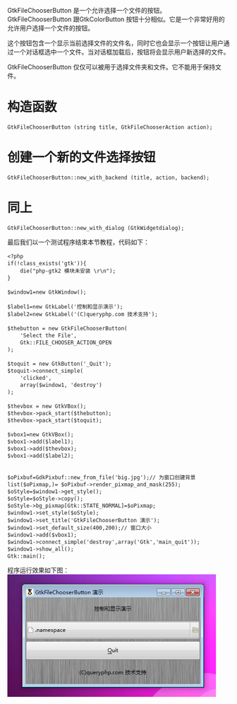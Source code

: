 GtkFileChooserButton 是一个允许选择一个文件的按钮。GtkFileChooserButton 跟GtkColorButton 按钮十分相似。它是一个非常好用的允许用户选择一个文件的按钮。

这个按钮包含一个显示当前选择文件的文件名，同时它也会显示一个按钮让用户通过一个对话框选中一个文件。当对话框加载后，按钮将会显示用户新选择的文件。

GtkFileChooserButton 仅仅可以被用于选择文件夹和文件。它不能用于保持文件。

# 构造函数
~~~
GtkFileChooserButton (string title, GtkFileChooserAction action);  
~~~

# 创建一个新的文件选择按钮
~~~
GtkFileChooserButton::new_with_backend (title, action, backend);   
~~~

# 同上
~~~
GtkFileChooserButton::new_with_dialog (GtkWidgetdialog);   
~~~

最后我们以一个测试程序结束本节教程，代码如下：
~~~
<?php       
if(!class_exists('gtk')){       
    die("php-gtk2 模块未安装 \r\n");       
}   
  
$window1=new GtkWindow();   
  
$label1=new GtkLabel('控制和显示演示');   
$label2=new GtkLabel('(C)queryphp.com 技术支持');   
  
$thebutton = new GtkFileChooserButton(   
    'Select the File',   
    Gtk::FILE_CHOOSER_ACTION_OPEN   
);   
  
$toquit = new GtkButton('_Quit');   
$toquit->connect_simple(   
    'clicked',   
    array($window1, 'destroy')   
);   
  
$thevbox = new GtkVBox();   
$thevbox->pack_start($thebutton);   
$thevbox->pack_start($toquit);   
  
$vbox1=new GtkVBox();   
$vbox1->add($label1);   
$vbox1->add($thevbox);   
$vbox1->add($label2);   
  
  
$oPixbuf=GdkPixbuf::new_from_file('big.jpg');// 为窗口创建背景   
list($oPixmap,)= $oPixbuf->render_pixmap_and_mask(255);   
$oStyle=$window1->get_style();   
$oStyle=$oStyle->copy();   
$oStyle->bg_pixmap[Gtk::STATE_NORMAL]=$oPixmap;   
$window1->set_style($oStyle);   
$window1->set_title('GtkFileChooserButton 演示');   
$window1->set_default_size(400,200);// 窗口大小   
$window1->add($vbox1);   
$window1->connect_simple('destroy',array('Gtk','main_quit'));   
$window1->show_all();   
Gtk::main();  
~~~

程序运行效果如下图：
![](image/screenshot_1482553165399.png)